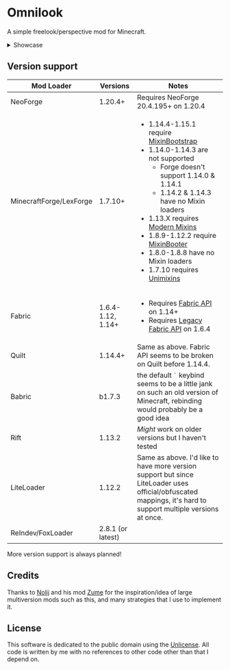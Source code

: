 # Omnilook

A simple freelook/perspective mod for Minecraft.

<details>
<summary>Showcase</summary>

https://github.com/user-attachments/assets/cb2b3255-b664-4bfd-8992-07aef30071f3
</details>

## Version support

| Mod Loader              | Versions          | Notes                                                                                                                                                                                                                                                                                                                                                                                                                                                                                                                                                                        |
|-------------------------|-------------------|------------------------------------------------------------------------------------------------------------------------------------------------------------------------------------------------------------------------------------------------------------------------------------------------------------------------------------------------------------------------------------------------------------------------------------------------------------------------------------------------------------------------------------------------------------------------------|
| NeoForge                | 1.20.4+           | Requires NeoForge 20.4.195+ on 1.20.4                                                                                                                                                                                                                                                                                                                                                                                                                                                                                                                                        |
| MinecraftForge/LexForge | 1.7.10+           | <ul><li>1.14.4-1.15.1 require <a href="https://modrinth.com/mod/mixinbootstrap">MixinBootstrap</a></li><li>1.14.0-1.14.3 are not supported<ul><li>Forge doesn't support 1.14.0 & 1.14.1</li><li>1.14.2 & 1.14.3 have no Mixin loaders</li></ul></li><li>1.13.X requires <a href="https://modrinth.com/mod/modernmixins">Modern Mixins</a></li><li>1.8.9-1.12.2 require <a href="https://modrinth.com/mod/mixinbooter">MixinBooter</a></li><li>1.8.0-1.8.8 have no Mixin loaders</li><li>1.7.10 requires <a href="https://modrinth.com/mod/unimixins">Unimixins</a></li></ul> |
| Fabric                  | 1.6.4-1.12, 1.14+ | <ul><li>Requires <a href="https://modrinth.com/mod/fabric-api">Fabric API</a> on 1.14+</li><li>Requires <a href="https://modrinth.com/mod/legacy-fabric-api">Legacy Fabric API</a> on 1.6.4</li></ul>                                                                                                                                                                                                                                                                                                                                                                        |
| Quilt                   | 1.14.4+           | Same as above. Fabric API seems to be broken on Quilt before 1.14.4.                                                                                                                                                                                                                                                                                                                                                                                                                                                                                                         |
| Babric                  | b1.7.3            | the default <code>`</code> keybind seems to be a little jank on such an old version of Minecraft, rebinding would probably be a good idea                                                                                                                                                                                                                                                                                                                                                                                                                                    |
| Rift                    | 1.13.2            | *Might* work on older versions but I haven't tested                                                                                                                                                                                                                                                                                                                                                                                                                                                                                                                          |
| LiteLoader              | 1.12.2            | Same as above. I'd like to have more version support but since LiteLoader uses official/obfuscated mappings, it's hard to support multiple versions at once.                                                                                                                                                                                                                                                                                                                                                                                                                 |
| ReIndev/FoxLoader       | 2.8.1 (or latest) |                                                                                                                                                                                                                                                                                                                                                                                                                                                                                                                                                                              |

More version support is always planned!

## Credits
Thanks to [Nolij](https://github.com/Nolij) and his mod [Zume](https://github.com/Nolij/Zume)
for the inspiration/idea of large multiversion mods such as this, and many strategies that I use to implement it.


## License
This software is dedicated to the public domain using the [Unlicense](LICENSE). All code is written by me with no references to other code other than that I depend on.
